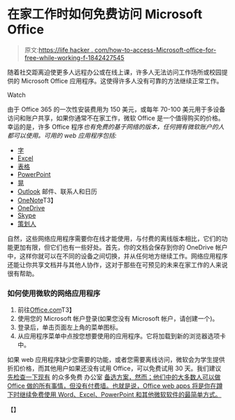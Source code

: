 # 在家工作时如何免费访问 Microsoft Office

> 原文:[https://life hacker . com/how-to-access-Microsoft-office-for-free-while-working-f-1842427545](https://lifehacker.com/how-to-access-microsoft-office-for-free-while-working-f-1842427545)

随着社交距离迫使更多人远程办公或在线上课，许多人无法访问工作场所或校园提供的 Microsoft Office 应用程序。这使得许多人没有可靠的方法继续正常工作。

Watch

由于 Office 365 的一次性安装费用为 150 美元，或每年 70-100 美元用于多设备访问和账户共享，如果你通常不在家工作，微软 Office 是一个值得购买的价格。幸运的是，许多 Office 程序*也有免费的基于网络的版本，任何拥有微软账户的人都可以使用。可用的 web 应用程序包括:*

*   [字](https://word.office.com)
*   [Excel](https://excel.office.com)
*   [表格](https://forms.office.com/)
*   [PowerPoint](https://powerpoint.office.com/)
*   [晃](https://sway.office.com/)
*   [Outlook](https://outlook.office.com/) 邮件、联系人和日历
*   [OneNote](https://onenote.office.com/)T3】
*   [OneDrive](https://onedrive.live.com/)
*   [Skype](https://www.skype.com/en/)
*   [策划人](https://tasks.office.com/)

自然，这些网络应用程序需要你在线才能使用，与付费的离线版本相比，它们的功能更加有限，但它们也有一些好处。首先，你的文档会保存到你的 OneDrive 帐户中，这样你就可以在不同的设备之间切换，并从任何地方继续工作。网络应用程序还能让你共享文档并与其他人协作，这对于那些在可预见的未来在家工作的人来说很有帮助。

### 如何使用微软的网络应用程序

1.  前往[Office.com](https://www.office.com/)T3】
2.  使用您的 Microsoft 帐户登录(如果您没有 Microsoft 帐户，请创建一个)。
3.  登录后，单击页面左上角的菜单图标。
4.  从应用程序菜单中点按您想要使用的应用程序。它将加载到新的浏览器选项卡中。

如果 web 应用程序缺少您需要的功能，或者您需要离线访问，微软会为学生提供折扣价格，而其他用户如果还没有试用 Office，可以免费试用 30 天。我们建议 [先检查一下现有](https://lifehacker.com/ditch-gmail-with-these-alternatives-1829337583) 的众多免费 办公室 [备选方案，然而；他们中的大多数人可以做 Office 做的所有事情，但没有付费墙。也就是说，Office web apps 将是你在蹲下时继续免费使用 Word、Excel、PowerPoint 和其他微软软件的最简单方式。](https://lifehacker.com/top-10-free-alternatives-to-expensive-software-1791300629) 

【】